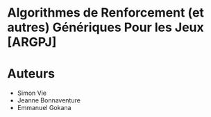 # Algorithmes de Renforcement (et autres) Génériques Pour les Jeux [ARGPJ]

# Auteurs

- Simon Vie
- Jeanne Bonnaventure
- Emmanuel Gokana

